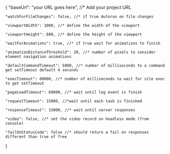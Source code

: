 { "baseUrl": "your URL goes here", //\* Add your project URL

    "watchForFileChanges": false, //* if true Autorun on file changes

    "viewportWidth": 1000, //* define the width of the viewport

    "viewportHeight": 600, //* define the height of the viewport

    "waitForAnimations": true, //* if true wait for animations to finish

    "animationDistanceThreshold": 20, //* number of pixels to consider element navigation animations

    "defaultCommandTimeout": 5000, //* number of milliseconds to a command get setTimeout default 4 seconds

    "execTimeout": 60000, //* number of milliseconds to wait for site exec to get setTimeout

    "pageLoadTimeout": 60000, //* wait until log event is finish

    "requestTimeout": 15000, //*wait until each task is finished

    "responseTimeout": 15000, //* wait until server responses

    "video": false, //* set the video record on headless mode (from console)

    "failOnStatusCode": false //* should return a fail on responses different than true of free

}
